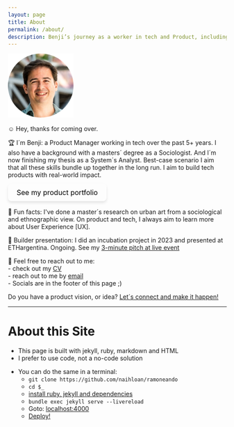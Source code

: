 ```yaml
---
layout: page
title: About 
permalink: /about/
description: Benji’s journey as a worker in tech and Product, including career goals, interests, networking, small blogging, playing bass and music with his band Sinapsys, and book recommendations. Includes Benji’s profile as a Sociologist, Anthropologist, Ethnographer, urban researcher, and general interest in UX, data, culture and strategy. Also likes NSA, for Never Search Alone method, book and community, as well as now pages. This site is all about sharing my interests and connecting with others. I´m into tech, product, user experience, wellness, social impact and media publishing, music and books. I´m also interested in crypto, urbanism, ethnography, art, and vermicomposting. What are you into?
---
```


<!-- Google tag (gtag.js) -->
<script async src="https://www.googletagmanager.com/gtag/js?id=G-7Z9R6XC60Z"></script>
<script>
  window.dataLayer = window.dataLayer || [];
  function gtag(){dataLayer.push(arguments);}
  gtag('js', new Date());

  gtag('config', 'G-7Z9R6XC60Z');
</script>

<img src="/assets/images/profile-2.png" alt="Benji´s Pic" style="width:30%; height:auto;">

☺️ Hey, thanks for coming over. 

🏆 I´m Benji: a Product Manager working in tech over the past 5+ years.
I also have a background with a masters´ degree as a Sociologist. And I´m now finishing my thesis as a System´s Analyst. Best-case scenario I aim that all these skills bundle up together in the long run. I aim to build tech products with real-world impact. 


<!-- Monochrome scale button with elevated effect -->
<style>
.mono-scale-btn {
  display: inline-block;
  padding: 10px 20px;
  background-color: transparent;
  color: #000000; /* Black text */
  text-decoration: none;
  border-radius: 8px;
  font-size: 1rem;
  text-align: center;
  box-shadow: 0 4px 6px rgba(0, 0, 0, 0.1);
  transform: translateY(-2px);
  transition: color 0.2s ease-in-out, box-shadow 0.2s ease-in-out, transform 0.2s ease-in-out;
}
.mono-scale-btn:hover {
  color: #6c757d; /* Grey text */
  box-shadow: 0 6px 12px rgba(0, 0, 0, 0.2);
  transform: translateY(-4px) scale(1.05); /* Slight scale */
}
@media screen and (max-width: 600px) {
  .mono-scale-btn {
    padding: 8px 16px;
    font-size: 0.9rem;
  }
}
</style>

<a href="/portfolio/" class="mono-scale-btn" aria-label="Contact me via email">
See my product portfolio
</a>

<!--
<a href="/portfolio/" style="display: inline-block; padding: 10px 20px; border: 2px solid #6c757d; color: #6c757d; text-decoration: none; border-radius: 5px; background-color: transparent;" onmouseover="this.style.backgroundColor='#6c757d'; this.style.color='white';" onmouseout="this.style.backgroundColor='transparent'; this.style.color='#6c757d';">
	See my product portfolio
</a>
-->

👾 Fun facts: I've done a master´s research on urban art from a sociological and ethnographic view. On product and tech, I always aim to learn more about User Experience [UX]. 

🎤 Builder presentation: I did an incubation project in 2023 and presented at ETHargentina. Ongoing.
See my [3-minute pitch at live event](https://youtu.be/0ZllEEaVkq0?t=5203)

<!--
[![alt text](/assets/images/banner.png)](https://youtu.be/0ZllEEaVkq0?t=5203)
-->

📃 Feel free to reach out to me:  
	- check out my [CV](/docs/benji-cv.pdf)  
	- reach out to me by [email](mailto:venhamon@gmail.com)  
	- Socials are in the footer of this page ;)

 Do you have a product vision, or idea? 
 [Let´s connect and make it happen!](mailto:venhamon@gmail.com)

---

# About this Site 
* This page is built with jekyll, ruby, markdown and HTML
* I prefer to use code, not a no-code solution
<!-- , or a dependency like WordPress, not there´s anything wrong with that -->
* You can do the same in a terminal: 
	- `git clone https://github.com/naihloan/ramoneando`
	- `cd $_`
	- [install ruby, jekyll and dependencies](https://jekyllrb.com/docs/installation/)
	- `bundle exec jekyll serve --livereload`
	- Goto: [localhost:4000](http://localhost:4000)
	- [Deploy!](https://docs.github.com/en/pages/setting-up-a-github-pages-site-with-jekyll/creating-a-github-pages-site-with-jekyll)
